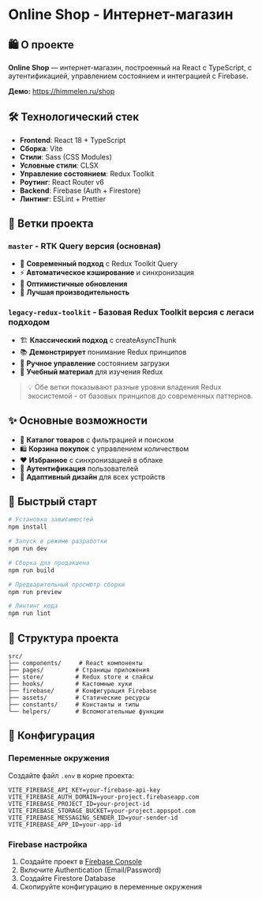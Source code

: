 # Online Shop - Интернет-магазин

## 🛍️ О проекте

**Online Shop** — интернет-магазин, построенный на React с TypeScript, с аутентификацией, управлением состоянием и интеграцией с Firebase.

**Демо:** https://himmelen.ru/shop

## 🛠 Технологический стек

- **Frontend**: React 18 + TypeScript
- **Сборка**: Vite
- **Стили**: Sass (CSS Modules)
- **Условные стили**: CLSX
- **Управление состоянием**: Redux Toolkit
- **Роутинг**: React Router v6
- **Backend**: Firebase (Auth + Firestore)
- **Линтинг**: ESLint + Prettier

## 🌿 Ветки проекта

### **`master`** - RTK Query версия (основная)
- 🚀 **Современный подход** с Redux Toolkit Query
- ⚡ **Автоматическое кэширование** и синхронизация
- 🔄 **Оптимистичные обновления**
- 📱 **Лучшая производительность**

### **`legacy-redux-toolkit`** - Базовая Redux Toolkit версия с легаси подходом
- 🏗️ **Классический подход** с createAsyncThunk
- 📚 **Демонстрирует** понимание Redux принципов
- 🔧 **Ручное управление** состоянием загрузки
- 📖 **Учебный материал** для изучения Redux

> 💡 Обе ветки показывают разные уровни владения Redux экосистемой - от базовых принципов до современных паттернов.

## ✨ Основные возможности

- 🛒 **Каталог товаров** с фильтрацией и поиском
- 🛍️ **Корзина покупок** с управлением количеством
- ❤️ **Избранное** с синхронизацией в облаке
- 👤 **Аутентификация** пользователей
- 📱 **Адаптивный дизайн** для всех устройств

## 🚀 Быстрый старт

```bash
# Установка зависимостей
npm install

# Запуск в режиме разработки
npm run dev

# Сборка для продакшена
npm run build

# Предварительный просмотр сборки
npm run preview

# Линтинг кода
npm run lint
```

## 📁 Структура проекта

```
src/
├── components/     # React компоненты
├── pages/         # Страницы приложения
├── store/         # Redux store и слайсы
├── hooks/         # Кастомные хуки
├── firebase/      # Конфигурация Firebase
├── assets/        # Статические ресурсы
├── constants/     # Константы и типы
└── helpers/       # Вспомогательные функции
```

## 🔧 Конфигурация

### Переменные окружения

Создайте файл `.env` в корне проекта:

```env
VITE_FIREBASE_API_KEY=your-firebase-api-key
VITE_FIREBASE_AUTH_DOMAIN=your-project.firebaseapp.com
VITE_FIREBASE_PROJECT_ID=your-project-id
VITE_FIREBASE_STORAGE_BUCKET=your-project.appspot.com
VITE_FIREBASE_MESSAGING_SENDER_ID=your-sender-id
VITE_FIREBASE_APP_ID=your-app-id
```

### Firebase настройка

1. Создайте проект в [Firebase Console](https://console.firebase.google.com/)
2. Включите Authentication (Email/Password)
3. Создайте Firestore Database
4. Скопируйте конфигурацию в переменные окружения
